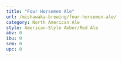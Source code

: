 ```yaml
---
title: "Four Horsemen Ale"
url: /mishawaka-brewing/four-horsemen-ale/
category: North American Ale
style: American-Style Amber/Red Ale
abv: 0
ibu: 0
srm: 0
upc: 0
---
```



